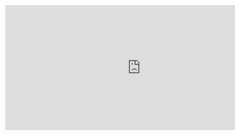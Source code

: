 <iframe src="https://docs.google.com/forms/d/e/1FAIpQLSeLF8H4KXQO1AFF1-6_Obmgk_TKieHnEZAX_jFLEo0CHsnApg/viewform?embedded=true" width="860" height="400" frameborder="0" marginheight="0" marginwidth="0">Загрузка...</iframe>

